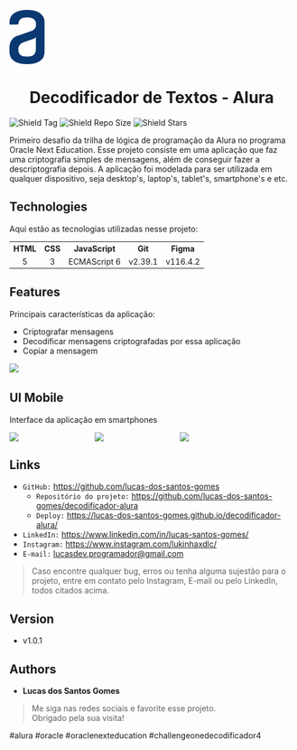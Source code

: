 ![Logo do projeto](https://github.com/lucas-dos-santos-gomes/decodificador-alura/blob/main/src/img/logo-alura.svg) 
<h1 align="center"> Decodificador de Textos - Alura </h1>


![Shield Tag](https://img.shields.io/github/v/tag/lucas-dos-santos-gomes/decodificador-alura)
![Shield Repo Size](https://img.shields.io/github/repo-size/lucas-dos-santos-gomes/decodificador-alura?color=gree)
![Shield Stars](https://img.shields.io/github/stars/lucas-dos-santos-gomes/decodificador-alura?style=social)


Primeiro desafio da trilha de lógica de programação da Alura no programa Oracle Next Education. 
Esse projeto consiste em uma aplicação que faz uma criptografia simples de mensagens, além de conseguir fazer a descriptografia depois. 
A aplicação foi modelada para ser utilizada em qualquer dispositivo, seja desktop's, laptop's, tablet's, smartphone's e etc.


## Technologies

Aqui estão as tecnologias utilizadas nesse projeto: 

<table>
  <tr>
    <th>HTML</th>
    <th>CSS</th>
    <th>JavaScript</th>
    <th>Git</th>
    <th>Figma</th>
  </tr>
  
  <tr align="center">
    <td>5</td>
    <td>3</td>
    <td>ECMAScript 6</td>
    <td>v2.39.1</td>
    <td>v116.4.2</td>
  </tr>
</table>


## Features

Principais características da aplicação:

* Criptografar mensagens
* Decodificar mensagens criptografadas por essa aplicação
* Copiar a mensagem

<img src="https://user-images.githubusercontent.com/106649118/220262550-706f775d-2ccf-4d00-a4e0-7170c9ff78a8.gif">


## UI Mobile

Interface da aplicação em smartphones

<div style="display: flex" align="center">
  <img src="https://user-images.githubusercontent.com/106649118/220264586-f11b80bd-0b4b-41c7-8a0a-fd7fcf416342.jpg" width="30%">
  <img src="https://user-images.githubusercontent.com/106649118/220264583-ee5aa342-c645-4065-a1da-3ebc09334116.jpg" width="30%">
  <img src="https://user-images.githubusercontent.com/106649118/220264578-b7e839d5-1e00-487a-8faa-fbbbedffe263.jpg" width="30%">
</div>


## Links

* `GitHub:` <https://github.com/lucas-dos-santos-gomes>
  - `Repositório do projeto:` <https://github.com/lucas-dos-santos-gomes/decodificador-alura>
  - `Deploy:` <https://lucas-dos-santos-gomes.github.io/decodificador-alura/>
* `LinkedIn:` <https://www.linkedin.com/in/lucas-santos-gomes/>
* `Instagram:` <https://www.instagram.com/lukinhaxdlc/>
* `E-mail:` <lucasdev.programador@gmail.com>

> Caso encontre qualquer bug, erros ou tenha alguma sujestão para o projeto, entre em contato pelo Instagram, E-mail ou pelo LinkedIn, todos citados acima.


## Version

* v1.0.1

## Authors

* **Lucas dos Santos Gomes**

> <p> Me siga nas redes sociais e favorite esse projeto. <br>
> Obrigado pela sua visita! </p>

#alura #oracle #oraclenexteducation #challengeonedecodificador4
